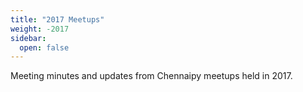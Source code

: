 ```yaml
---
title: "2017 Meetups"
weight: -2017
sidebar:
  open: false
---
```


Meeting minutes and updates from Chennaipy meetups held in 2017.
